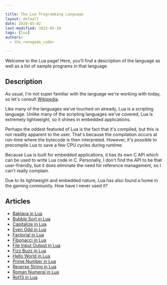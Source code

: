```yaml
---

title: The Lua Programming Language
layout: default
date: 2020-05-02
last-modified: 2022-05-18
tags: [lua]
authors:
  - the_renegade_coder

---
```


Welcome to the Lua page! Here, you'll find a description of the language as well as a list of sample programs in that language.

## Description

As usual, I'm not super familiar with the language we're working with today,
so let's consult [Wikipedia][1].

Like many of the languages we've touched on already, Lua is a scripting language.
Unlike many of the scripting languages we've covered, Lua is extremely lightweight,
so it shines in embedded applications.

Perhaps the oddest featured of Lua is the fact that it's compiled, but this is
not readily apparent to the user. That's because the compilation occurs at
run-time where the bytecode is then interpreted. However, it's possible to
precompile Lua to save a few CPU cycles during runtime.

Because Lua is built for embedded applications, it has its own C API which can
be used to write Lua code in C. Personally, I don't find the API to be that
user-friendly, but it does eliminate the need for reference management, so I
can't really complain.

Due to its lightweight and embedded nature, Lua has also found a home in the
gaming community. How have I never used it?

[1]: https://en.wikipedia.org/wiki/Lua_(programming_language)


## Articles

- [Baklava in Lua](https://sampleprograms.io/projects/baklava/lua)
- [Bubble Sort in Lua](https://sampleprograms.io/projects/bubble-sort/lua)
- [Capitalize in Lua](https://sampleprograms.io/projects/capitalize/lua)
- [Even Odd in Lua](https://sampleprograms.io/projects/even-odd/lua)
- [Factorial in Lua](https://sampleprograms.io/projects/factorial/lua)
- [Fibonacci in Lua](https://sampleprograms.io/projects/fibonacci/lua)
- [File Input Output in Lua](https://sampleprograms.io/projects/file-input-output/lua)
- [Fizz Buzz in Lua](https://sampleprograms.io/projects/fizz-buzz/lua)
- [Hello World in Lua](https://sampleprograms.io/projects/hello-world/lua)
- [Prime Number in Lua](https://sampleprograms.io/projects/prime-number/lua)
- [Reverse String in Lua](https://sampleprograms.io/projects/reverse-string/lua)
- [Roman Numeral in Lua](https://sampleprograms.io/projects/roman-numeral/lua)
- [Rot13 in Lua](https://sampleprograms.io/projects/rot13/lua)